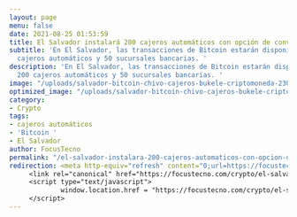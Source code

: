 ```yaml
---
layout: page
menu: false
date: 2021-08-25 01:53:59
title: El Salvador instalará 200 cajeros automáticos con opción de conversión de bitcoin
subtitle: 'En El Salvador, las transacciones de Bitcoin estarán disponibles en 200
  cajeros automáticos y 50 sucursales bancarias. '
description: 'En El Salvador, las transacciones de Bitcoin estarán disponibles en
  200 cajeros automáticos y 50 sucursales bancarias. '
image: "/uploads/salvador-bitcoin-chivo-cajeros-bukele-criptomoneda-230821-1_khrxyj.jpg"
optimized_image: "/uploads/salvador-bitcoin-chivo-cajeros-bukele-criptomoneda-230821-1_khrxyj-1.jpg"
category:
- Crypto
tags:
- cajeros automáticos
- 'Bitcoin '
- El Salvador
author: FocusTecno
permalink: "/el-salvador-instalara-200-cajeros-automaticos-con-opcion-de-conversion-de-bitcoin/"
redirection: <meta http-equiv="refresh" content="0;url=https://focustecno.com/crypto/el-salvador-instalara-200-cajeros-automaticos-con-opcion-de-conversion-de-bitcoin/"/>
     <link rel="canonical" href="https://focustecno.com/crypto/el-salvador-instalara-200-cajeros-automaticos-con-opcion-de-conversion-de-bitcoin/"/>
     <script type="text/javascript">
             window.location.href = "https://focustecno.com/crypto/el-salvador-instalara-200-cajeros-automaticos-con-opcion-de-conversion-de-bitcoin/"
     </script>
---
```


